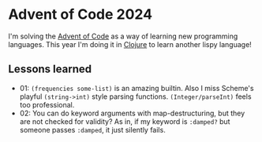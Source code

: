 # Advent of Code 2024

I'm solving the [Advent of Code](https://adventofcode.com/) as a way of learning new programming languages. This year I'm doing it in [Clojure](https://www.clojure.org/) to learn another lispy language!

## Lessons learned

- 01: `(frequencies some-list)` is an amazing builtin. Also I miss Scheme's playful `(string->int)` style parsing functions. `(Integer/parseInt)` feels too professional.
- 02: You can do keyword arguments with map-destructuring, but they are not checked for validity? As in, if my keyword is `:damped?` but someone passes `:damped`, it just silently fails.

